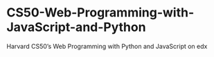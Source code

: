 # CS50-Web-Programming-with-JavaScript-and-Python
Harvard CS50’s Web Programming with Python and JavaScript on edx
